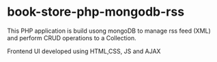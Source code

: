 # book-store-php-mongodb-rss

This PHP application is build usong mongoDB to manage rss feed (XML) and perform CRUD operations to a Collection.

Frontend UI developed using HTML,CSS, JS and AJAX
